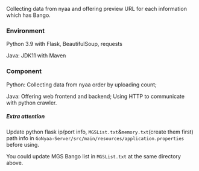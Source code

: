 Collecting data from nyaa and offering preview URL for each information which has Bango.

### Environment

Python 3.9 with Flask, BeautifulSoup, requests

Java: JDK11 with Maven

### Component

Python: Collecting data from nyaa order by uploading count;

Java: Offering web frontend and backend; Using HTTP to communicate with python crawler.

##### Extra attention

Update python flask ip/port info, `MGSList.txt`&`memory.txt`(create them first) path info in `GoNyaa-Server/src/main/resources/application.properties` before using.

You could update MGS Bango list in `MGSList.txt` at the same directory above.